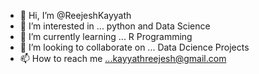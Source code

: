 - 👋 Hi, I’m @ReejeshKayyath
- 👀 I’m interested in ... python and Data Science
- 🌱 I’m currently learning ... R Programming
- 💞️ I’m looking to collaborate on ... Data Dcience Projects
- 📫 How to reach me ...kayyathreejesh@gmail.com

<!---
ReejeshKayyath/ReejeshKayyath is a ✨ special ✨ repository because its `README.md` (this file) appears on your GitHub profile.
You can click the Preview link to take a look at your changes.
--->
